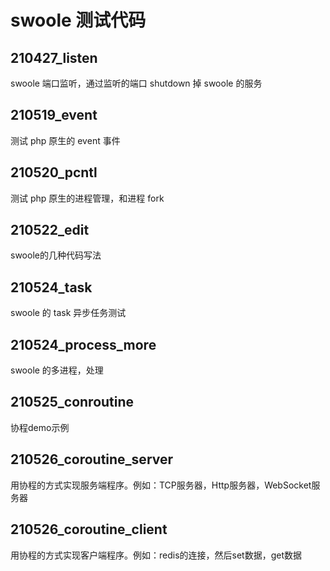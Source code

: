 # swoole 测试代码

## 210427_listen

swoole 端口监听，通过监听的端口 shutdown 掉 swoole 的服务

## 210519_event

测试 php 原生的 event 事件

## 210520_pcntl

测试 php 原生的进程管理，和进程 fork

## 210522_edit

swoole的几种代码写法

## 210524_task

swoole 的 task 异步任务测试

## 210524_process_more

swoole 的多进程，处理

## 210525_conroutine

协程demo示例

## 210526_coroutine_server

用协程的方式实现服务端程序。例如：TCP服务器，Http服务器，WebSocket服务器

## 210526_coroutine_client

用协程的方式实现客户端程序。例如：redis的连接，然后set数据，get数据
